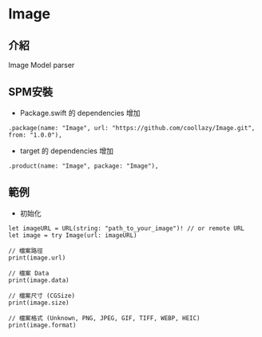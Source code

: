# Image

## 介紹

Image Model parser

## SPM安裝

- Package.swift 的 dependencies 增加

```
.package(name: "Image", url: "https://github.com/coollazy/Image.git", from: "1.0.0"),
```

- target 的 dependencies 增加

```
.product(name: "Image", package: "Image"),
```

## 範例

- 初始化

```
let imageURL = URL(string: "path_to_your_image")! // or remote URL
let image = try Image(url: imageURL)

// 檔案路徑
print(image.url)

// 檔案 Data
print(image.data)

// 檔案尺寸 (CGSize)
print(image.size)

// 檔案格式 (Unknown, PNG, JPEG, GIF, TIFF, WEBP, HEIC)
print(image.format)

```

